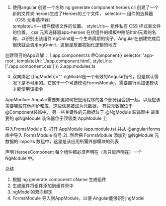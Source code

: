 1. 使用angular 创建一个名称
ng generate component heroes
cli 创建了一个新的文件夹 heroes生成了Heroes的三个文件，
    selector— 组件的选择器（CSS 元素选择器）    
    templateUrl— 组件模板文件的位置。
    styleUrls— 组件私有 CSS 样式表文件的位置。
css 元素选择器app-heroes 在伏组件的模板中陪陪html元素的名称，以识别出该组件
ngOnInit是一个生命周期的钩子，Angular在创建完成后很快就会调用ngOninit，这里是放置初始化逻辑的地方

创建项目的App详解：
1.app.component.ts
@Component({
  selector: 'app-root',
  templateUrl: './app.component.html',
    styleUrls: ['./app.component.css']
})
2.app.modules.ts

3. 双向绑定 [(ngModel)]="" 
ngModel是一个有效的Angular指令，但是默认情况下是不可用的。它属于一个可选模块FormsModule，需要自行添加该模块才能使用该指令

AppModlue: Angular需要知道如何把应用程序的各个部分组合到一起，以及应该需要哪些其他问价和库，这些信息被成为元数据，
有些元数据位于 @Component装饰中， 另一些关键性的元数据位于 @NgModule 装饰器中
最重要的 @NgModule 装饰器位于顶级类 AppModule 上

导入FromsModule
1). 打开 AppModule (app.module.ts) 并从 @angular/forms 库中导入 FormsModule 符号
2). 然后把 FormsModule 添加到 @NgModule 元数据的 imports 数组中，这里是该应用所需外部模块的列表

声明 HeroesComponent
每个组件都必须声明在（且只能声明在）一个 NgModule 中。

总结
1. 根据 ng generate component cName 生成组件
2. 生成组件将组件添加到组件壳中
3. ngModel的双向绑定
4. FormsModule 导入到AppModule，以便 Angular能够识别ngModel